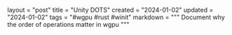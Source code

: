layout = "post"
title = "Unity DOTS"
created = "2024-01-02"
updated = "2024-01-02"
tags = "#wgpu #rust #winit"
markdown = """
Document why the order of operations matter in wgpu
"""